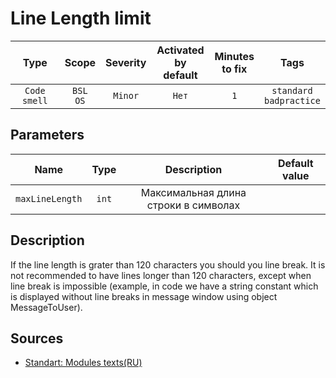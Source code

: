 # Line Length limit

| Type | Scope | Severity | Activated<br/>by default | Minutes<br/>to fix | Tags |
| :-: | :-: | :-: | :-: | :-: | :-: |
| `Code smell` | `BSL`<br/>`OS` | `Minor` | `Нет` | `1` | `standard`<br/>`badpractice` |

## Parameters 

| Name | Type | Description | Default value |
| :-: | :-: | :-: | :-: |
| `maxLineLength` | `int` | Максимальная длина строки в символах |  |

<!-- Блоки выше заполняются автоматически, не трогать -->
## Description

If the line length is grater than 120 characters you should you line break. It is not recommended to have lines longer than 120 characters, except when line break is impossible (example, in code we have a string constant which is displayed without line breaks in message window using object MessageToUser).

## Sources

* [Standart: Modules texts(RU)](https://its.1c.ru/db/v8std#content:456:hdoc)
